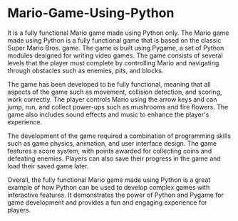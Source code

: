 # Mario-Game-Using-Python
It is a fully functional Mario game made using Python only.
The Mario game made using Python is a fully functional game that is based on the classic Super Mario Bros. game. The game is built using Pygame, a set of Python modules designed for writing video games. The game consists of several levels that the player must complete by controlling Mario and navigating through obstacles such as enemies, pits, and blocks.

The game has been developed to be fully functional, meaning that all aspects of the game such as movement, collision detection, and scoring, work correctly. The player controls Mario using the arrow keys and can jump, run, and collect power-ups such as mushrooms and fire flowers. The game also includes sound effects and music to enhance the player's experience.

The development of the game required a combination of programming skills such as game physics, animation, and user interface design. The game features a score system, with points awarded for collecting coins and defeating enemies. Players can also save their progress in the game and load their saved game later.

Overall, the fully functional Mario game made using Python is a great example of how Python can be used to develop complex games with interactive features. It demonstrates the power of Python and Pygame for game development and provides a fun and engaging experience for players.
